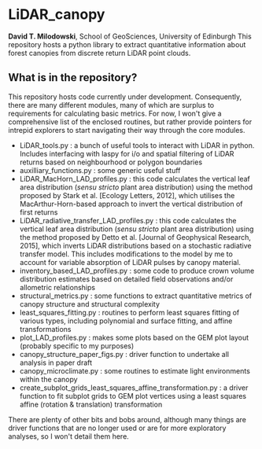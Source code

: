 # LiDAR_canopy
**David T. Milodowski**, School of GeoSciences, University of Edinburgh
This repository hosts a python library to extract quantitative information about forest canopies from discrete return LiDAR point clouds.

## What is in the repository?
This repository hosts code currently under development.  Consequently, there are many different modules, many of which are surplus to requirements for calculating basic metrics.  For now, I won't give a comprehensive list of the enclosed routines, but rather provide pointers for intrepid explorers to start navigating their way through the core modules.

- LiDAR_tools.py : a bunch of useful tools to interact with LiDAR in python.  Includes interfacing with laspy for i/o and spatial filtering of LiDAR returns based on neighbourhood or polygon boundaries
- auxilliary_functions.py : some generic useful stuff
- LiDAR_MacHorn_LAD_profiles.py : this code calculates the vertical leaf area distribution (_sensu stricto_ plant area distribution) using the method proposed by Stark et al. [Ecology Letters, 2012], which utilises the MacArthur-Horn-based approach to invert the vertical distribution of first returns
- LiDAR_radiative_transfer_LAD_profiles.py : this code calculates the vertical leaf area distribution (_sensu stricto_ plant area distribution) using the method proposed by Detto et al. [Journal of Geophysical Research, 2015], which inverts LiDAR distributions based on a stochastic radiative transfer model.  This includes modifications to the model by me to account for variable absorption of LiDAR pulses by canopy material.
- inventory_based_LAD_profiles.py : some code to produce crown volume distribution estimates based on detailed field observations and/or allometric relationships
- structural_metrics.py : some functions to extract quantitative metrics of canopy structure and structural complexity
- least_squares_fitting.py : routines to perform least squares fitting of various types, including polynomial and surface fitting, and affine transformations
- plot_LAD_profiles.py : makes some plots based on the GEM plot layout (probably specific to my purposes)
- canopy_structure_paper_figs.py : driver function to undertake all analysis in paper draft
- canopy_microclimate.py : some routines to estimate light environments within the canopy
- create_subplot_grids_least_squares_affine_transformation.py : a driver function to fit subplot grids to GEM plot vertices using a least squares affine (rotation & translation) transformation

There are plenty of other bits and bobs around, although many things are driver functions that are no longer used or are for more exploratory analyses, so I won't detail them here.


